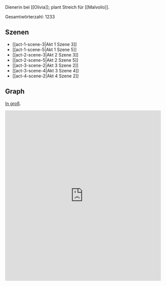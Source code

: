 Dienerin bei [[Olivia]]; plant Streich für [[Malvolio]].

Gesamtwörterzahl: 1233

## Szenen
- [[act-1-scene-3|Akt 1 Szene 3]]
- [[act-1-scene-5|Akt 1 Szene 5]]
- [[act-2-scene-3|Akt 2 Szene 3]]
- [[act-2-scene-5|Akt 2 Szene 5]]
- [[act-3-scene-2|Akt 3 Szene 2]]
- [[act-3-scene-4|Akt 3 Szene 4]]
- [[act-4-scene-2|Akt 4 Szene 2]]

## Graph
[In groß](https://catchears.github.io/was-ihr-wollt-graphs/characters/Maria-dark).
<iframe src="https://catchears.github.io/was-ihr-wollt-graphs/characters/Maria-dark" width=100% height=550 style="border: 0;"></iframe>